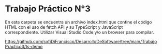 # Trabajo Práctico N°3
En esta carpeta se encuentra un archivo index.html que contine el código HTML con el uso de fetch API y su TypeScript y JavaScript correspondiente. 
Utilizar Visual Studio Code y/o un browser para compilar.

https://github.com/sofiDiFrancisco/DesarrolloDeSoftware/tree/main/TrabajoPractico3/ts-demo

